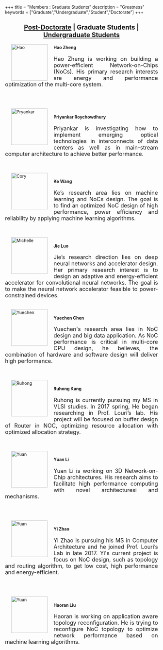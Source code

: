 +++
title = "Members : Graduate Students"
description = "Greatness"
keywords = ["Graduate","Undergraduate","Student","Doctorate"]
+++

## <center> [Post-Doctorate](/pgrad/) | **Graduate Students** | [Undergraduate Students](/under/)</center>

<img src="/img/People/hao.jpg" hspace="20" vspace="0" border="0" alt="Hao" style="float: left; width: 120px;"/>

#### Hao Zheng 
<p style="text-align: justify; font-size:18px;">
Hao Zheng is working on building a power-efficient Network-on-Chips (NoCs). His primary research interests are energy and performance optimization of the multi-core system.
</p>

<br>
<br>

<br>
<img src="/img/People/Pryanka.jpg" hspace="20" vspace="0" border="0" alt="Pryankar" style="float: left; width: 120px;"/>

#### Priyankar Roychowdhury
<p style="text-align: justify; font-size:18px;">
Priyankar is investigating how to implement emerging optical technologies in interconnects of data centers as well as in main-stream computer architecture to achieve better performance.
</p>

<br>
<br>
<img src="/img/People/Cory.jpg" hspace="20" vspace="0" border="0" alt="Cory" style="float: left; width: 120px;"/>

#### Ke Wang
<p style="text-align: justify; font-size:18px;">
Ke’s research area lies on machine learning and NoCs design. The goal is to find an optimized NoC design of high performance, power efficiency and reliability by applying machine learning algorithms.
</p>

<br>
<br>
<img src="/img/People/michelle.jpg" hspace="20" vspace="0" border="0" alt="Michelle" style="float: left; width: 120px;"/>

#### Jie Luo
<p style="text-align: justify; font-size:18px;">
Jie’s research direction lies on deep neural networks and accelerator design. Her primary research interest is to design an adaptive and energy-efficient accelerator for convolutional neural networks. The goal is to make the neural network accelerator feasible to power-constrained devices.
</p>

<br>
<img src="/img/People/yuechen.jpg" hspace="20" vspace="0" border="0" alt="Yuechen" style="float: left; width: 120px;"/>

#### Yuechen Chen
<p style="text-align: justify; font-size:18px;">
Yuechen's research area lies in NoC design and big data application. As NoC performance is critical in multi-core CPU design, he believes, the combination of hardware and software design will deliver high performance.
</p>

<br>
<br>
<img src="/img/People/ruhong.jpg" hspace="20" vspace="0" border="0" alt="Ruhong" style="float: left; width: 120px;"/>

#### Ruhong Kang
<p style="text-align: justify; font-size:18px;">
Ruhong is currently pursuing my MS in VLSI studies. In 2017 spring, He began researching in
Prof. Louri’s lab. His project will be focused on buffer design of Router
in NOC, optimizing resource allocation with optimized allocation
strategy.
</p>

<br>
<br>
<img src="/img/People/Yuan.jpg" hspace="20" vspace="0" border="0" alt="Yuan" style="float: left; width: 120px;"/>

#### Yuan Li
<p style="text-align: justify; font-size:18px;">
Yuan Li is working on 3D Network-on-Chip architectures. His research aims to facilitate high performance computing with novel architecturesi and mechanisms.
</p>

<br>
<br>
<br>
<img src="/img/People/yizhao.jpg" hspace="20" vspace="0" border="0" alt="Yuan" style="float: left; width: 120px;"/>

#### Yi Zhao
<p style="text-align: justify; font-size:18px;">
Yi Zhao is pursuing his MS in Computer Architecture and he joined Prof. Louri’s Lab in late 2017. Yi's current project is focus on NoC design, such as topology and routing algorithm, to get low cost, high performance and energy-efficient.
</p>

<br>
<br>
<br>
<img src="/img/People/haoran.jpg" hspace="20" vspace="0" border="0" alt="Yuan" style="float: left; width: 120px;"/>

#### Haoran Liu
<p style="text-align: justify; font-size:18px;">
Haoran is working on application aware topology reconfiguration. He is trying to reconfigure NoC topology to optimize network performance based on machine learning algorithms.
</p>

<br>
<br>

<br>
<br>
